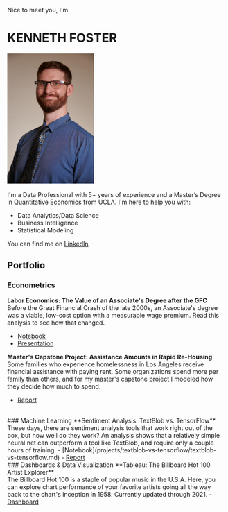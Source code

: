 Nice to meet you, I'm 
# KENNETH FOSTER
<img src="files/headshot.jpg" width=200 height=300>

I'm a Data Professional with 5+ years of experience and a Master’s Degree in Quantitative Economics from UCLA. I'm here to help you with:
- Data Analytics/Data Science
- Business Intelligence
- Statistical Modeling

You can find me on [LinkedIn](https://www.linkedin.com/in/kennethbfoster/)

## Portfolio
### Econometrics
**Labor Economics: The Value of an Associate's Degree after the GFC**<br>
Before the Great Financial Crash of the late 2000s, an Associate's degree was a viable, low-cost option with a measurable wage premium. Read this analysis to see how that changed.
- [Notebook](projects/assoc-degree/assoc-degree.md)
- <a href="files/Change in the Value of the Associate's Degree - Presentation.pdf" download>Presentation</a>

**Master's Capstone Project: Assistance Amounts in Rapid Re-Housing**<br>
Some families who experience homelessness in Los Angeles receive financial assistance with paying rent. Some organizations spend more per family than others, and for my master's capstone project I modeled how they decide how much to spend.
- <a href="files/Master's Capstone - Rental Assistance Amounts in Rapid Re-Housing.pdf" download>Report</a> 

<br>
### Machine Learning
**Sentiment Analysis: TextBlob vs. TensorFlow**<br>
These days, there are sentiment analysis tools that work right out of the box, but how well do they work? An analysis shows that a relatively simple neural net can outperform a tool like TextBlob, and require only a couple hours of training.
- [Notebook](projects/textblob-vs-tensorflow/textblob-vs-tensorflow.md)
- <a href="projects/textblob-vs-tensorflow/Textblob vs TensorFlow.pdf" download>Report</a>

<br>
### Dashboards & Data Visualization
**Tableau: The Billboard Hot 100 Artist Explorer**<br>
The Billboard Hot 100 is a staple of popular music in the U.S.A. Here, you can explore chart performance of your favorite artists going all the way back to the chart's inception in 1958. Currently updated through 2021.
- <a href="projects/billboard-dash/billboard-dash.html">Dashboard</a>


<!--
### Independent
**NCES Data Repository**<br>
The National Center for Education Statistics publishes a wealth of data on education each year, but the tables are nowhere near as convenient or accessible as say, the Census Bureau API. I created a convenient, tabular repository on [Kaggle](https://www.kaggle.com/datasets/kfoster150/avg-cost-of-undergrad-college-by-state) on the average cost of college.

**MemeToaster**<br>
This is a [Discord bot](https://github.com/ken-foster/MemeToaster#readme) project I started learn about application programming and web hosting. I also wanted to create something entertaining I could use to bring together my long-distance friends

  

## PROFESSIONAL EXPERIENCE
### Starz Entertainment
I was Senior Data Analyst for the Direct-To-Consumer presence of **Starz**, a subsidiary of Lionsgate at the time. My day to day included...
- Supporting operationalized A/B testing with our product development team. I acted as the main point-of-contact for traffic projections, data QA, and in-depth interpretation of experiment results. 
- Using experiment design, statistical modeling, and machine learning to parse out how different nudges, like autoplay or the images we used as key art, affected user behavior
- Programming automated data pipelines to deliver real time insights to stakeholders through intuitive dashboards, using SQL, Python & Matillion on the backend and Tableau on the user side.
  
### Southern California Edison
While studying for my Master's degree, I interned with the Audit Analytics team at **Southern California Edison**, a public utility company serving 15 million customers. There, I…
- Revamped methods to detect trends in payments to outside vendors
- Piloted automated process in Python for near-duplicate detection in invoice documentation, allowing for higher throughput in auditing and alleviating need for custom data parsing
- Presented process results to direct supervisor and VP of Risk Management, concisely summarizing image and text processing methods, emphasizing effectiveness and efficiency

### People Assisting The Homeless
Before returning to school, I was a data specialist for **People Assisting the Homeless**, a homeless services agency in Los Angeles. While I was there, I...
- Ensured data we sent to the city of Los Angeles and to the federal Housing and Urban Development office was accurate, so that policy-makers and stakeholders can make sound decisions.
- Developed my skills in data programming with Python, SQL, and R, to gain better insights into agency spending and client outcome trends.
- Lead a team of associates for all data reporting and accuracy projects. Examples include ad-hoc report requests, compliance audits, and archive management.

### Other
I’ve got a pretty interesting and diverse background outside of my work as an analyst. Ask me about my time with…
- **The Milken Institute**, an internship where I helped put on their 2021 Global Conference.
- **The U.S. Census Bureau**, where I was an enumerator for the 2020 Census. I joined because I wanted to learn, at the most elemental level, how data essential to policy decisions is gathered
- **Knott’s Berry Farm**, the Southern California theme park. I worked through my undergrad as a technician for their live shows. I love live music, so this was a fun way to pay for college.
-->